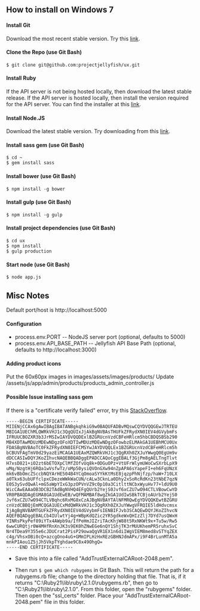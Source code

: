 ## How to install on Windows 7

#### Install Git 

Download the most recent stable version. Try this [link](http://git-scm.com/download/win).

#### Clone the Repo (use Git Bash)

	$ git clone git@github.com:projectjellyfish/ux.git

#### Install Ruby

If the API server is not being hosted locally, then download the latest stable release. If the API server is hosted locally, then install the version required for the API server. You can find the installer at this [link](http://rubyinstaller.org/).

#### Install Node.JS

Download the latest stable version. Try downloading from this [link](http://nodejs.org/).

#### Install sass gem (use Git Bash)

	$ cd ~
	$ gem install sass

#### Install bower (use Git Bash)

	$ npm install -g bower

#### Install gulp (use Git Bash)

	$ npm install -g gulp

#### Install project dependencies (use Git Bash)

	$ cd ux
	$ npm install
	$ gulp production

#### Start node (use Git Bash)

	$ node app.js

## Misc Notes

Default port/host is http://localhost:5000

#### Configuration
* process.env.PORT -- NodeJS server port (optional, defaults to 5000)
* process.env.API_BASE_PATH -- Jellyfish API Base Path (optional, defaults to http://localhost:3000)


#### Adding product icons

Put the 60x60px images in images/assets/images/products/
Update /assets/js/app/admin/products/products_admin_controller.js

#### Possible Issue installing sass gem

If there is a "certificate verify failed" error, try this [StackOverflow](http://stackoverflow.com/questions/27262582/i-get-certificate-verify-failed-on-installing-bundler-for-ruby-on-rails-on-wi).


	-----BEGIN CERTIFICATE-----
	MIIENjCCAx6gAwIBAgIBATANBgkqhkiG9w0BAQUFADBvMQswCQYDVQQGEwJTRTEU
	MBIGA1UEChMLQWRkVHJ1c3QgQUIxJjAkBgNVBAsTHUFkZFRydXN0IEV4dGVybmFs
	IFRUUCBOZXR3b3JrMSIwIAYDVQQDExlBZGRUcnVzdCBFeHRlcm5hbCBDQSBSb290
	MB4XDTAwMDUzMDEwNDgzOFoXDTIwMDUzMDEwNDgzOFowbzELMAkGA1UEBhMCU0Ux
	FDASBgNVBAoTC0FkZFRydXN0IEFCMSYwJAYDVQQLEx1BZGRUcnVzdCBFeHRlcm5h
	bCBUVFAgTmV0d29yazEiMCAGA1UEAxMZQWRkVHJ1c3QgRXh0ZXJuYWwgQ0EgUm9v
	dDCCASIwDQYJKoZIhvcNAQEBBQADggEPADCCAQoCggEBALf3GjPm8gAELTngTlvt
	H7xsD821+iO2zt6bETOXpClMfZOfvUq8k+0DGuOPz+VtUFrWlymUWoCwSXrbLpX9
	uMq/NzgtHj6RQa1wVsfwTz/oMp50ysiQVOnGXw94nZpAPA6sYapeFI+eh6FqUNzX
	mk6vBbOmcZSccbNQYArHE504B4YCqOmoaSYYkKtMsE8jqzpPhNjfzp/haW+710LX
	a0Tkx63ubUFfclpxCDezeWWkWaCUN/cALw3CknLa0Dhy2xSoRcRdKn23tNbE7qzN
	E0S3ySvdQwAl+mG5aWpYIxG3pzOPVnVZ9c0p10a3CitlttNCbxWyuHv77+ldU9U0
	WicCAwEAAaOB3DCB2TAdBgNVHQ4EFgQUrb2YejS0Jvf6xCZU7wO94CTLVBowCwYD
	VR0PBAQDAgEGMA8GA1UdEwEB/wQFMAMBAf8wgZkGA1UdIwSBkTCBjoAUrb2YejS0
	Jvf6xCZU7wO94CTLVBqhc6RxMG8xCzAJBgNVBAYTAlNFMRQwEgYDVQQKEwtBZGRU
	cnVzdCBBQjEmMCQGA1UECxMdQWRkVHJ1c3QgRXh0ZXJuYWwgVFRQIE5ldHdvcmsx
	IjAgBgNVBAMTGUFkZFRydXN0IEV4dGVybmFsIENBIFJvb3SCAQEwDQYJKoZIhvcN
	AQEFBQADggEBALCb4IUlwtYj4g+WBpKdQZic2YR5gdkeWxQHIzZlj7DYd7usQWxH
	YINRsPkyPef89iYTx4AWpb9a/IfPeHmJIZriTAcKhjW88t5RxNKWt9x+Tu5w/Rw5
	6wwCURQtjr0W4MHfRnXnJK3s9EK0hZNwEGe6nQY1ShjTK3rMUUKhemPR5ruhxSvC
	Nr4TDea9Y355e6cJDUCrat2PisP29owaQgVR1EX1n6diIWgVIEM8med8vSTYqZEX
	c4g/VhsxOBi0cQ+azcgOno4uG+GMmIPLHzHxREzGBHNJdmAPx/i9F4BrLunMTA5a
	mnkPIAou1Z5jJh5VkpTYghdae9C8x49OhgQ=
	-----END CERTIFICATE-----

* Save this into a file called "AddTrustExternalCARoot-2048.pem".

* Then run `$ gem which rubygems` in Git Bash. This will return the path for a rubygems.rb file; change to the directory holding that file. That is, if it returns "C:\Ruby21\lib\ruby\2.1.0\rubygems.rb", then go to "C:\Ruby21\lib\ruby\2.1.0". From this folder, open the "rubygems" folder. Then open the "ssl_certs" folder. Place your "AddTrustExternalCARoot-2048.pem" file in this folder. 

